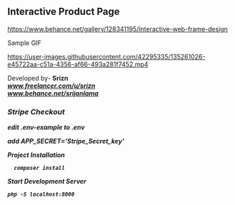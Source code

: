 ## Interactive Product Page 

https://www.behance.net/gallery/128341195/Interactive-web-frame-design

Sample GIF <br/>


https://user-images.githubusercontent.com/42295335/135261026-e45722aa-c51a-4356-af66-493a281f7452.mp4




Developed by- <b>Srizn<b/> <br/>
<i>www.freelancer.com/u/srizn<i/> <br/>
<i>www.behance.net/srijanlama<i/> <br/>

### Stripe Checkout 
 
edit .env-example to .env
  
add APP_SECRET='Stripe_Secret_key'
  
 Project Installation
```
  composer install
 ```
Start Development Server
 ```
 php -S localhost:8000
 ```

  
